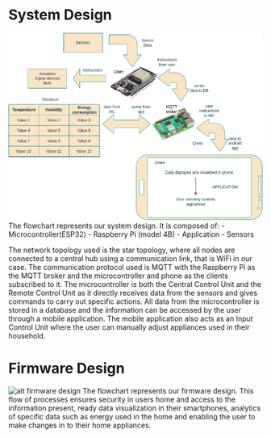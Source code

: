 # System Design
![alt system design](https://github.com/Dungeons-of-dragons/documentation/blob/main/System%20Design/Home%20system%20design.drawio.png)
The flowchart represents our system design. It is composed of: 
    - Microcontroller(ESP32)
    - Raspberry Pi (model 4B)
    - Application
    - Sensors

The network topology used is the star topology, where all nodes are connected to a central hub using a communication link, that is WiFi in our case.
The communication protocol used is MQTT with the Raspberry Pi as the MQTT broker and the microcontroller and phone as the clients subscribed to it.
The microcontroller is both the Central Control Unit and the Remote Control Unit as it directly receives data from the sensors and gives commands to carry out specific actions.
All data from the microcontroller is stored in a database and the information can be accessed by the user through a mobile application.
The mobile application also acts as an Input Control Unit where the user can manually adjust appliances used in their household.

# Firmware Design
![alt firmware design]()
The flowchart represents our firmware design.
This flow of processes ensures security in users home and access to the information present, ready data visualization in their smartphones, analytics of specific data such as energy used in the home and enabling the user to make changes in to their home appliances.
